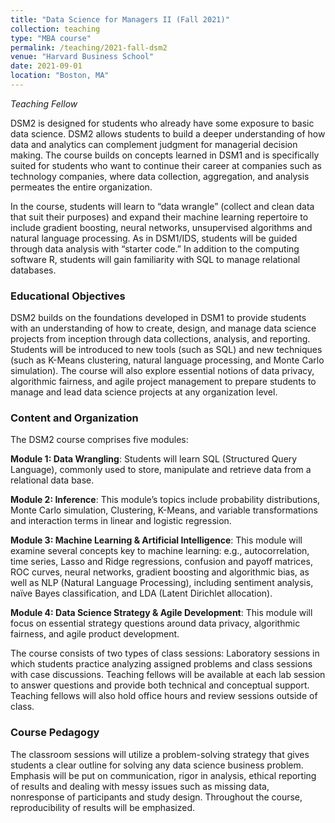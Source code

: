```yaml
---
title: "Data Science for Managers II (Fall 2021)"
collection: teaching
type: "MBA course"
permalink: /teaching/2021-fall-dsm2
venue: "Harvard Business School"
date: 2021-09-01
location: "Boston, MA"
---
```


*Teaching Fellow*

DSM2 is designed for students who already have some exposure to basic data science. DSM2 allows students to build a deeper understanding of how data and analytics can complement judgment for managerial decision making. The course builds on concepts learned in DSM1 and is specifically suited for students who want to continue their career at companies such as technology companies, where data collection, aggregation, and analysis permeates the entire organization.

In the course, students will learn to “data wrangle” (collect and clean data that suit their purposes) and expand their machine learning repertoire to include gradient boosting, neural networks, unsupervised algorithms and natural language processing. As in DSM1/IDS, students will be guided through data analysis with “starter code.” In addition to the computing software R, students will gain familiarity with SQL to manage relational databases.

### Educational Objectives

DSM2 builds on the foundations developed in DSM1 to provide students with an understanding of how to create, design, and manage data science projects from inception through data collections, analysis, and reporting. Students will be introduced to new tools (such as SQL) and new techniques (such as K-Means clustering, natural language processing, and Monte Carlo simulation). The course will also explore essential notions of data privacy, algorithmic fairness, and agile project management to prepare students to manage and lead data science projects at any organization level.

### Content and Organization

The DSM2 course comprises five modules:

**Module 1: Data Wrangling**: Students will learn SQL (Structured Query Language), commonly used to store, manipulate and retrieve data from a relational data base.

**Module 2: Inference**: This module’s topics include probability distributions, Monte Carlo simulation, Clustering, K-Means, and variable transformations and interaction terms in linear and logistic regression.

**Module 3: Machine Learning & Artificial Intelligence**: This module will examine several concepts key to machine learning: e.g., autocorrelation, time series, Lasso and Ridge regressions, confusion and payoff matrices, ROC curves, neural networks, gradient boosting and algorithmic bias, as well as NLP (Natural Language Processing), including sentiment analysis, naïve Bayes classification, and LDA (Latent Dirichlet allocation).

**Module 4: Data Science Strategy & Agile Development**: This module will focus on essential strategy questions around data privacy, algorithmic fairness, and agile product development.

The course consists of two types of class sessions: Laboratory sessions in which students practice analyzing assigned problems and class sessions with case discussions. Teaching fellows will be available at each lab session to answer questions and provide both technical and conceptual support. Teaching fellows will also hold office hours and review sessions outside of class.

### Course Pedagogy

The classroom sessions will utilize a problem-solving strategy that gives students a clear outline for solving any data science business problem. Emphasis will be put on communication, rigor in analysis, ethical reporting of results and dealing with messy issues such as missing data, nonresponse of participants and study design. Throughout the course, reproducibility of results will be emphasized.